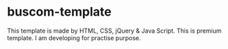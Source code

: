 # buscom-template
This template is made by HTML, CSS, jQuery & Java Script. This is premium template. I am developing for practise purpose. 